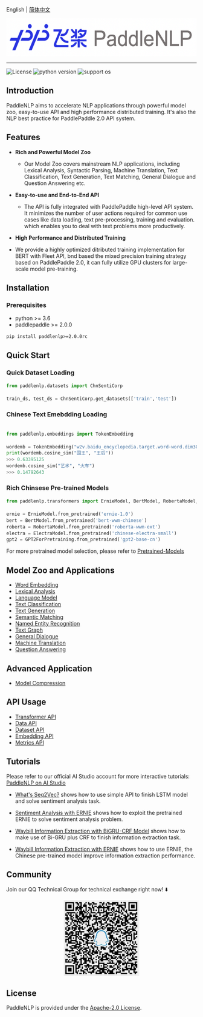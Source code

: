 English | [简体中文](./README.md)

<p align="center">
  <img src="./docs/imgs/paddlenlp.png" width="520" height ="100" />
</p>

---------------------------------------------------------------------------------

![License](https://img.shields.io/badge/license-Apache%202-red.svg)
![python version](https://img.shields.io/badge/python-3.6+-orange.svg)
![support os](https://img.shields.io/badge/os-linux%2C%20win%2C%20mac-yellow.svg)

## Introduction

PaddleNLP aims to accelerate NLP applications through powerful model zoo, easy-to-use API and high performance distributed training. It's also the NLP best practice for PaddlePaddle 2.0 API system.

## Features

* **Rich and Powerful Model Zoo**
  - Our Model Zoo covers mainstream NLP applications, including Lexical Analysis, Syntactic Parsing, Machine Translation, Text Classification, Text Generation, Text Matching, General Dialogue and Question Answering etc.

* **Easy-to-use and End-to-End API**
  - The API is fully integrated with PaddlePaddle high-level API system. It minimizes the number of user actions required for common use cases like data loading, text pre-processing, training and evaluation. which enables you to deal with text problems more productively.

* **High Performance and Distributed Training**
-  We provide a highly optimized ditributed training implementation for BERT with Fleet API, bnd based the mixed precision training strategy based on PaddlePaddle 2.0, it can fully utilize GPU clusters for large-scale model pre-training.


## Installation

### Prerequisites

* python >= 3.6
* paddlepaddle >= 2.0.0

```
pip install paddlenlp>=2.0.0rc
```

## Quick Start

### Quick Dataset Loading

```python
from paddlenlp.datasets import ChnSentiCorp

train_ds, test_ds = ChnSentiCorp.get_datasets(['train','test'])
```

### Chinese Text Emebdding Loading

```python

from paddlenlp.embeddings import TokenEmbedding

wordemb = TokenEmbedding("w2v.baidu_encyclopedia.target.word-word.dim300")
print(wordemb.cosine_sim("国王", "王后"))
>>> 0.63395125
wordemb.cosine_sim("艺术", "火车")
>>> 0.14792643
```

### Rich Chinsese Pre-trained Models


```python
from paddlenlp.transformers import ErnieModel, BertModel, RobertaModel, ElectraModel, GPT2ForPretraining

ernie = ErnieModel.from_pretrained('ernie-1.0')
bert = BertModel.from_pretrained('bert-wwm-chinese')
roberta = RobertaModel.from_pretrained('roberta-wwm-ext')
electra = ElectraModel.from_pretrained('chinese-electra-small')
gpt2 = GPT2ForPretraining.from_pretrained('gpt2-base-cn')
```

For more pretrained model selection, please refer to [Pretrained-Models](./docs/transformers.md)

## Model Zoo and Applications

- [Word Embedding](./examples/word_embedding/README.md)
- [Lexical Analysis](./examples/lexical_analysis/README.md)
- [Language Model](./examples/language_model)
- [Text Classification](./examples/text_classification/README.md)
- [Text Generation](./examples/text_generation/README.md)
- [Semantic Matching](./examples/text_matching/README.md)
- [Named Entity Recognition](./examples/named_entity_recognition/README.md)
- [Text Graph](./examples/text_graph/README.md)
- [General Dialogue](./examples/dialogue)
- [Machine Translation](./exmaples/machine_translation)
- [Question Answering](./exmaples/machine_reading_comprehension)

## Advanced Application

- [Model Compression](./examples/model_compression/)

## API Usage

- [Transformer API](./docs/transformers.md)
- [Data API](./docs/data.md)
- [Dataset API](./docs/datasets.md)
- [Embedding API](./docs/embeddings.md)
- [Metrics API](./docs/metrics.md)


## Tutorials

Please refer to our official AI Studio account for more interactive tutorials: [PaddleNLP on AI Studio](https://aistudio.baidu.com/aistudio/personalcenter/thirdview/574995)

* [What's Seq2Vec?](https://aistudio.baidu.com/aistudio/projectdetail/1283423) shows how to use simple API to finish LSTM model and solve sentiment analysis task.

* [Sentiment Analysis with ERNIE](https://aistudio.baidu.com/aistudio/projectdetail/1294333) shows how to exploit the pretrained ERNIE to solve sentiment analysis problem.

* [Waybill Information Extraction with BiGRU-CRF Model](https://aistudio.baidu.com/aistudio/projectdetail/1317771) shows how to make use of Bi-GRU plus CRF to finish information extraction task.

* [Waybill Information Extraction with ERNIE](https://aistudio.baidu.com/aistudio/projectdetail/1329361) shows how to use ERNIE, the Chinese pre-trained model improve information extraction performance.


## Community

Join our QQ Technical Group for technical exchange right now! ⬇️

<div align="center">
  <img src="./docs/imgs/qq.png" width="200" height="200" />
</div>

## License

PaddleNLP is provided under the [Apache-2.0 License](./LICENSE).

